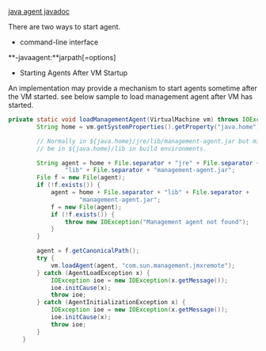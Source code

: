 [java agent javadoc](https://docs.oracle.com/javase/8/docs/api/java/lang/instrument/package-summary.html)

There are two ways to start agent.
* command-line interface

**-javaagent:**jarpath[=options]
    
* Starting Agents After VM Startup

An implementation may provide a mechanism to start agents sometime after the VM started. see below sample to load management agent after VM has started.

```java
private static void loadManagementAgent(VirtualMachine vm) throws IOException {
        String home = vm.getSystemProperties().getProperty("java.home");

        // Normally in ${java.home}/jre/lib/management-agent.jar but might
        // be in ${java.home}/lib in build environments.

        String agent = home + File.separator + "jre" + File.separator +
                "lib" + File.separator + "management-agent.jar";
        File f = new File(agent);
        if (!f.exists()) {
            agent = home + File.separator + "lib" + File.separator +
                    "management-agent.jar";
            f = new File(agent);
            if (!f.exists()) {
                throw new IOException("Management agent not found");
            }
        }

        agent = f.getCanonicalPath();
        try {
            vm.loadAgent(agent, "com.sun.management.jmxremote");
        } catch (AgentLoadException x) {
            IOException ioe = new IOException(x.getMessage());
            ioe.initCause(x);
            throw ioe;
        } catch (AgentInitializationException x) {
            IOException ioe = new IOException(x.getMessage());
            ioe.initCause(x);
            throw ioe;
        }
    }
```
